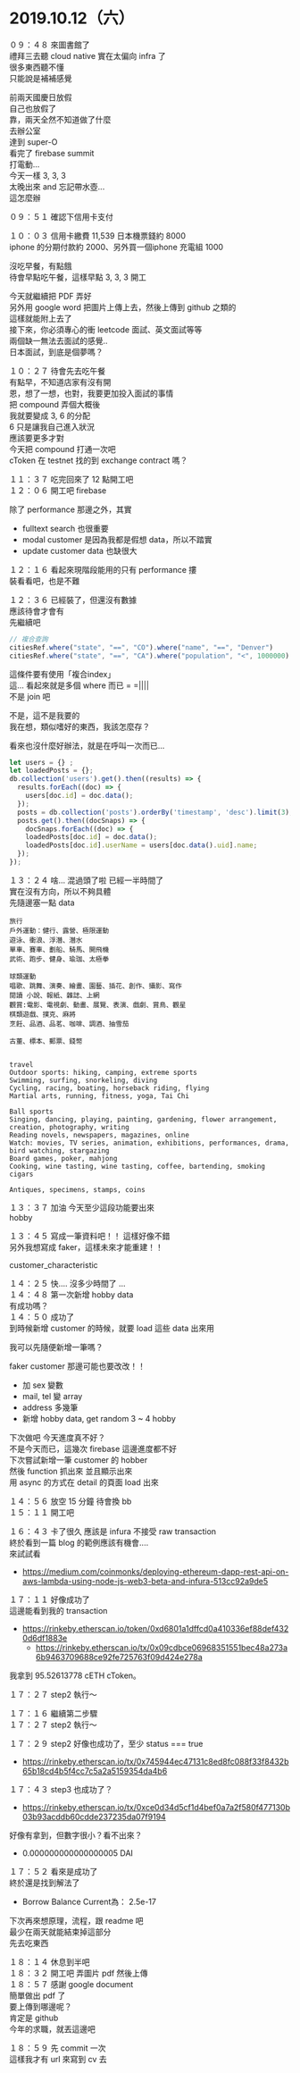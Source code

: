 # 2019.10.12（六）

０９：４８ 來圖書館了  
禮拜三去聽 cloud native  實在太偏向 infra 了  
很多東西聽不懂  
只能說是補補感覺  

前兩天國慶日放假  
自己也放假了  
靠，兩天全然不知道做了什麼  
去辦公室  
達到 super-O  
看完了 firebase summit  
打電動...  
今天一樣 3, 3, 3  
太晚出來 and 忘記帶水壺...  
這怎麼辦  

０９：５１ 確認下信用卡支付  

１０：０３ 信用卡繳費 11,539  日本機票錢約 8000  
iphone 的分期付款約 2000、另外買一個iphone 充電組 1000  

沒吃早餐，有點餓  
待會早點吃午餐，這樣早點 3, 3, 3 開工  

今天就繼續把 PDF 弄好  
另外用 google word 把圖片上傳上去，然後上傳到 github 之類的  
這樣就能附上去了  
接下來，你必須專心的衝 leetcode 面試、英文面試等等  
兩個缺一無法去面試的感覺..   
日本面試，到底是個夢嗎？  

１０：２７ 待會先去吃午餐  
有點早，不知道店家有沒有開  
恩，想了一想，也對，我要更加投入面試的事情  
把 compound 弄個大概後  
我就要變成 3, 6 的分配  
6 只是讓我自己進入狀況  
應該要更多才對  
今天把 compound 打通一次吧  
cToken 在 testnet 找的到 exchange contract 嗎？  

１１：３７ 吃完回來了 12 點開工吧  
１２：０６ 開工吧 firebase  

除了 performance 那邊之外，其實
- fulltext search 也很重要
- modal customer 是因為我都是假想 data，所以不踏實
- update customer data 也缺很大

１２：１６ 看起來現階段能用的只有 performance 摟  
裝看看吧，也是不難  

１２：３６ 已經裝了，但還沒有數據  
應該待會才會有  
先繼續吧  

```js
// 複合查詢
citiesRef.where("state", "==", "CO").where("name", "==", "Denver")
citiesRef.where("state", "==", "CA").where("population", "<", 1000000)
```

這條件要有使用「複合index」  
這... 看起來就是多個 where 而已 = =||||  
不是 join 吧  

不是，這不是我要的  
我在想，類似嗜好的東西，我該怎麼存？  

看來也沒什麼好辦法，就是在呼叫一次而已...  
```js
let users = {} ;
let loadedPosts = {};
db.collection('users').get().then((results) => {
  results.forEach((doc) => {
    users[doc.id] = doc.data();
  });
  posts = db.collection('posts').orderBy('timestamp', 'desc').limit(3);
  posts.get().then((docSnaps) => {
    docSnaps.forEach((doc) => {
    loadedPosts[doc.id] = doc.data();
    loadedPosts[doc.id].userName = users[doc.data().uid].name;
  });
}); 
```

１３：２４ 啥...  混過頭了啦  已經一半時間了  
實在沒有方向，所以不夠具體  
先隨邊塞一點 data  


```
旅行
戶外運動：健行、露營、極限運動
遊泳、衝浪、浮潛、潛水
單車、賽車、劃船、騎馬、開飛機
武術、跑步、健身、瑜珈、太極拳

球類運動
唱歌、跳舞、演奏、繪畫、園藝、插花、創作、攝影、寫作
閱讀 小說、報紙、雜誌、上網
觀賞:電影、電視劇、動畫、展覽、表演、戲劇、賞鳥、觀星
棋類遊戲、撲克、麻將
烹飪、品酒、品茗、咖啡、調酒、抽雪茄

古董、標本、郵票、錢幣


travel
Outdoor sports: hiking, camping, extreme sports
Swimming, surfing, snorkeling, diving
Cycling, racing, boating, horseback riding, flying
Martial arts, running, fitness, yoga, Tai Chi

Ball sports
Singing, dancing, playing, painting, gardening, flower arrangement, creation, photography, writing
Reading novels, newspapers, magazines, online
Watch: movies, TV series, animation, exhibitions, performances, drama, bird watching, stargazing
Board games, poker, mahjong
Cooking, wine tasting, wine tasting, coffee, bartending, smoking cigars

Antiques, specimens, stamps, coins
```

１３：３７ 加油 今天至少這段功能要出來  
hobby  

１３：４５ 寫成一筆資料吧！！ 這樣好像不錯  
另外我想寫成 faker，這樣未來才能重建！！  

customer_characteristic

１４：２５ 快.... 沒多少時間了 ...  
１４：４８ 第一次新增 hobby data  
有成功嗎？  
１４：５０ 成功了  
到時候新增 customer 的時候，就要 load 這些 data 出來用  

我可以先隨便新增一筆嗎？  

faker customer 那邊可能也要改改！！
- 加 sex 變數
- mail, tel 變 array
- address 多幾筆
- 新增 hobby data, get random 3 ~ 4 hobby

下次做吧 今天進度真不好？  
不是今天而已，這幾次 firebase 這邊進度都不好  
下次嘗試新增一筆 customer 的 hobber  
然後 function 抓出來  並且顯示出來  
用 async 的方式在 detail 的頁面 load 出來  

１４：５６ 放空 15 分鐘  待會換 bb  
１５：１１ 開工吧  

１６：４３ 卡了很久 應該是 infura 不接受 raw transaction  
終於看到一篇 blog 的範例應該有機會....  
來試試看  
- https://medium.com/coinmonks/deploying-ethereum-dapp-rest-api-on-aws-lambda-using-node-js-web3-beta-and-infura-513cc92a9de5


１７：１１ 好像成功了  
這邊能看到我的 transaction
- https://rinkeby.etherscan.io/token/0xd6801a1dffcd0a410336ef88def4320d6df1883e
  - https://rinkeby.etherscan.io/tx/0x09cdbce06968351551bec48a273a6b9463709688ce92fe725763f09d424e278a

我拿到 95.52613778 cETH cToken。  

１７：２７ step2 執行～  

１７：１６ 繼續第二步驟  
１７：２７ step2 執行～  

１７：２９ step2 好像也成功了，至少 status === true
- https://rinkeby.etherscan.io/tx/0x745944ec47131c8ed8fc088f33f8432b65b18cd4b5f4cc7c5a2a5159354da4b6

１７：４３ step3 也成功了？  
- https://rinkeby.etherscan.io/tx/0xce0d34d5cf1d4bef0a7a2f580f477130b03b93acddb60cdde237235da07f9194

好像有拿到，但數字很小？看不出來？  
- 0.000000000000000005 DAI


１７：５２ 看來是成功了  
終於還是找到解法了  
- Borrow Balance Current為： 2.5e-17

下次再來想原理，流程，跟 readme 吧  
最少在兩天就能結束掉這部分  
先去吃東西  

１８：１４ 休息到半吧  
１８：３２ 開工吧 弄圖片 pdf 然後上傳  
１８：５７ 感謝 google document  
簡單做出 pdf 了  
要上傳到哪邊呢？  
肯定是 github  
今年的求職，就丟這邊吧  

１８：５９ 先 commit 一次  
這樣我才有 url 來寫到 cv 去  
